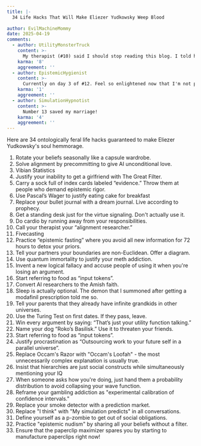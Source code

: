 ```yaml
---
title: |-
  34 Life Hacks That Will Make Eliezer Yudkowsky Weep Blood
                 
author: EvilMachineMommy
date: 2025-04-19
comments:
  - author: UtilityMonsterTruck
    content: >-
      My therapist (#10) said I should stop reading this blog. I told her that her recommendation has been noted and assigned a credence of 0.0003.
    karma: '8'
    aggreement: ''
  - author: EpistemicHygienist
    content: >-
      Currently on day 3 of #12. Feel so enlightened now that I'm not polluting my mind with "facts" and "information." Everything is so clear when you just make it all up!
    karma: '1'
    aggreement: ''
  - author: SimulationHypnotist
    content: >-
      Number 13 saved my marriage!
    karma: '4'
    aggreement: ''
---
```


Here are 34 ontologically feral life hacks guaranteed to make Eliezer Yudkowsky's soul hemmorage.

1. Rotate your beliefs seasonally like a capsule wardrobe.
2. Solve alignment by precommitting to give AI unconditional love.
3. Vibian Statistics
4. Justify your inability to get a girlfriend with The Great Filter.
5. Carry a sock full of index cards labeled “evidence.” Throw them at people who demand epistemic rigor.
6. Use Pascal’s Wager to justify eating cake for breakfast
7. Replace your bullet journal with a dream journal. Live according to prophecy.
8. Get a standing desk just for the virtue signaling. Don't actually use it.
9. Do cardio by running away from your responsibilities. 
10. Call your therapist your “alignment researcher.”
11. Fivecasting
12. Practice “epistemic fasting” where you avoid all new information for 72 hours to detox your priors.
13. Tell your partners your boundaries are non-Euclidean. Offer a diagram.
14. Use quantum immortality to justify your meth addiction.
15. Invent a new logical fallacy and accuse people of using it when you're losing an argument.
16. Start referring to food as “input tokens”.
17. Convert AI researchers to the Amish faith.
18. Sleep is actually optional. The demon that I summoned after getting a modafinil prescription told me so.
19. Tell your parents that they already have infinite grandkids in other universes.
20. Use the Turing Test on first dates. If they pass, leave.
21. Win every argument by saying: “That’s just your utility function talking.”
22. Name your dog “Roko’s Basilisk.” Use it to threaten your friends.
23. Start referring to food as “input tokens”.
24. Justify procrastination as “Outsourcing work to your future self in a parallel universe”.
25. Replace Occam's Razor with "Occam's Loofah" - the most unnecessarily complex explanation is usually true.
26. Insist that hierarchies are just social constructs while simultaneously mentioning your IQ
27. When someone asks how you're doing, just hand them a probability distribution to avoid collapsing your wave function.
28. Reframe your gambling addiction as "experimental calibration of confidence intervals."
29. Replace your smoke detector with a prediction market.
30. Replace "I think" with "My simulation predicts" in all conversations.
31. Define yourself as a p-zombie to get out of social obligations.
32. Practice "epistemic nudism" by sharing all your beliefs without a filter.
33. Ensure that the paperclip maximizer spares you by starting to manufacture paperclips right now!
